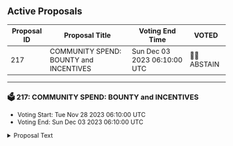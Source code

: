 ## Active Proposals

| Proposal ID | Proposal Title | Voting End Time | VOTED |
|-------------|----------------|-----------------|-------|
| 217 | COMMUNITY SPEND: BOUNTY and INCENTIVES | Sun Dec 03 2023 06:10:00 UTC | 🤷‍♂️ ABSTAIN |

---

### 🗳 217: COMMUNITY SPEND: BOUNTY and INCENTIVES
- Voting Start: Tue Nov 28 2023 06:10:00 UTC
- Voting End: Sun Dec 03 2023 06:10:00 UTC

<details>
<summary>Proposal Text</summary>
 
Gravity Bridge is a community operated and decentralized bridging blockchain. Participation in the operations, such as maintaining a validator or relayer, is open and permissionless. Participation in community efforts to promote the usage, analytics, information, and awareness of the chain is similarly permissionless and open. nnn From genesis to present, various individuals and entities have come forward to support Gravity Bridge and help maintain and improve the functionality of Gravity Bridge to better meet the needs of its user base. nnn If approved, this proposal will establish an allocation of $GRAV to be disbursed over the coming months to individuals or organizations that endeavor to support and enhance the Gravity Bridge and its user base. The allocated $GRAV will be distributed incrementally to those who have and continue actively supporting users, promote awareness and information, Gravity Bridge operation, or those who complete various tasks or assignments and earn their respective bounties. nnn As discussed on commonwealth (https://commonwealth.im/gravity-bridge/discussion/14075-community-spend-discussion-bounties-and-mod-support), if this proposal is approved, 3 million $GRAV will be allocated from the community pool and sent to a multisig to be used to reward community efforts on an ongoing basis. nnn The preliminary incentivized tasks will be as follows: nnn • Updating APIs, information and integration with DeFi Llama (https://defillama.com) n • Listing Gravity Bridge on CryptoFees (https://cryptofees.info) n • Updating the Gravity Bridge listing on Messari (https://messari.io) n • Writing/producing a current video on how to use Gravity Bridge n • Writing/producing a current video comparing Gravity Bridge to other chains and describing why Gravity is an ideal bridge for Real World Assets and the Cosmos/ETH ecosystem in general n • Generally support the listing of Gravity assets on a new chain/DEX n • Reward active community moderators who assist Gravity Bridge users nnn The bounties for such assignments will range from 100k to 500k $GRAV. Submissions will be reviewed and deemed satisfactory by the multisig signers in coordination with the Community Development Gravity Group. Consensus will be reached on a case by case basis, followed by the disbursement of the allocated funds. nnn The signers of the multisig are: nn Luisqa | Interbloc n William | GCC n Chalabi | Chandra Station
</details>
